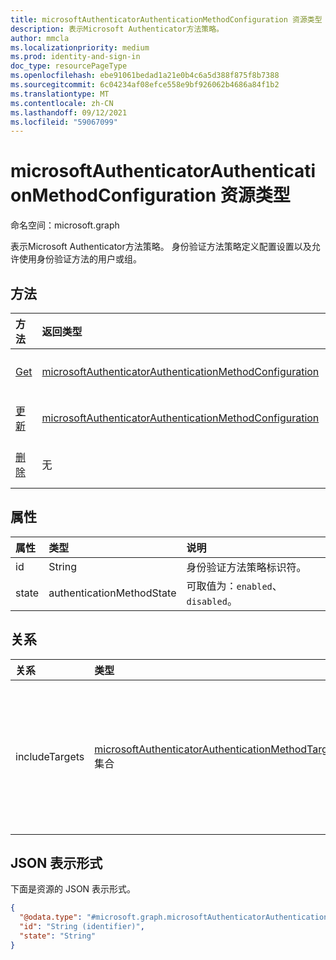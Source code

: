 ```yaml
---
title: microsoftAuthenticatorAuthenticationMethodConfiguration 资源类型
description: 表示Microsoft Authenticator方法策略。
author: mmcla
ms.localizationpriority: medium
ms.prod: identity-and-sign-in
doc_type: resourcePageType
ms.openlocfilehash: ebe91061bedad1a21e0b4c6a5d388f875f8b7388
ms.sourcegitcommit: 6c04234af08efce558e9bf926062b4686a84f1b2
ms.translationtype: MT
ms.contentlocale: zh-CN
ms.lasthandoff: 09/12/2021
ms.locfileid: "59067099"
---
```

# <a name="microsoftauthenticatorauthenticationmethodconfiguration-resource-type"></a>microsoftAuthenticatorAuthenticationMethodConfiguration 资源类型
命名空间：microsoft.graph

表示Microsoft Authenticator方法策略。 身份验证方法策略定义配置设置以及允许使用身份验证方法的用户或组。

## <a name="methods"></a>方法
|方法|返回类型|说明|
|:---|:---|:---|
|[Get](../api/microsoftauthenticatorauthenticationmethodconfiguration-get.md)|[microsoftAuthenticatorAuthenticationMethodConfiguration](../resources/microsoftauthenticatorauthenticationmethodconfiguration.md)|读取 microsoftAuthenticatorAuthenticationMethodConfiguration 对象的属性和关系。|
|[更新](../api/microsoftauthenticatorauthenticationmethodconfiguration-update.md)|[microsoftAuthenticatorAuthenticationMethodConfiguration](../resources/microsoftauthenticatorauthenticationmethodconfiguration.md)|更新 microsoftAuthenticatorAuthenticationMethodConfiguration 对象的属性。|
|[删除](../api/microsoftauthenticatorauthenticationmethodconfiguration-delete.md)|无|将 microsoftAuthenticatorAuthenticationMethodConfiguration 对象恢复为默认配置。|

## <a name="properties"></a>属性
|属性|类型|说明|
|:---|:---|:---|
|id|String|身份验证方法策略标识符。|
|state|authenticationMethodState|可取值为：`enabled`、`disabled`。|

## <a name="relationships"></a>关系
|关系|类型|说明|
|:---|:---|:---|
|includeTargets|[microsoftAuthenticatorAuthenticationMethodTarget](../resources/microsoftauthenticatorauthenticationmethodtarget.md) 集合|允许使用身份验证方法的用户或组的集合。|

## <a name="json-representation"></a>JSON 表示形式
下面是资源的 JSON 表示形式。
<!-- {
  "blockType": "resource",
  "keyProperty": "id",
  "@odata.type": "microsoft.graph.microsoftAuthenticatorAuthenticationMethodConfiguration",
  "baseType": "microsoft.graph.authenticationMethodConfiguration",
  "openType": false
}
-->
``` json
{
  "@odata.type": "#microsoft.graph.microsoftAuthenticatorAuthenticationMethodConfiguration",
  "id": "String (identifier)",
  "state": "String"
}
```

